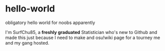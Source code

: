 # hello-world
obligatory hello world for noobs apparently

I'm SurfChu85, a **freshly graduated** Statistician who's new to Github and made this just because I need to make and osu!wiki page for a tourney me and my gang hosted.
